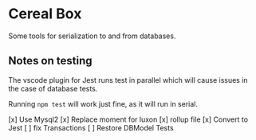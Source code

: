 # Cereal Box

Some tools for serialization to and from databases.

## Notes on testing

The vscode plugin for Jest runs test in parallel which will cause issues in the case of database tests. 

Running `npm test` will work just fine, as it will run in serial.

[x] Use Mysql2
[x] Replace moment for luxon
[x] rollup file
[x] Convert to Jest
[ ] fix Transactions
[ ] Restore DBModel Tests
